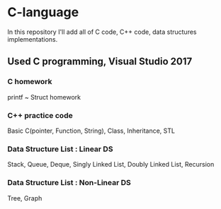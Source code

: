 # C-language

In this repository I'll add all of C code, C++ code, data structures implementations.

## Used C programming, Visual Studio 2017

### C homework
printf ~ Struct homework

### C++ practice code
Basic C(pointer, Function, String), Class, Inheritance, STL

### Data Structure List : Linear DS
Stack, Queue, Deque, Singly Linked List, Doubly Linked List, Recursion

### Data Structure List : Non-Linear DS
Tree, Graph
